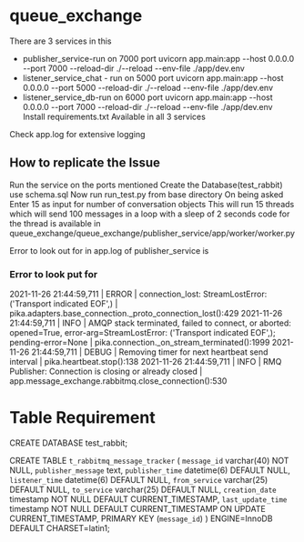 # queue_exchange

There are 3 services in this 
* publisher_service-run on 7000 port
 uvicorn app.main:app --host 0.0.0.0 --port 7000 --reload-dir ./--reload --env-file ./app/dev.env
* listener_service_chat - run on 5000 port
 uvicorn app.main:app --host 0.0.0.0 --port 5000 --reload-dir ./--reload --env-file ./app/dev.env
* listener_service_db-run on 6000 port
 uvicorn app.main:app --host 0.0.0.0 --port 7000 --reload-dir ./--reload --env-file ./app/dev.env
 Install requirements.txt
 Available in all 3 services
 
Check app.log for extensive logging

## How to replicate the Issue

Run the service on the ports mentioned
Create the Database(test_rabbit) use schema.sql
Now run run_test.py from base directory
On being asked Enter 15 as input for number of conversation objects
This will run 15 threads which will send 100 messages in a loop with a sleep of 2 seconds
code for the thread is available in 
queue_exchange/queue_exchange/publisher_service/app/worker/worker.py

Error to look out for in app.log of publisher_service is 
### Error to look put for
2021-11-26 21:44:59,711 | ERROR  | connection_lost: StreamLostError: ('Transport indicated EOF',) | pika.adapters.base_connection._proto_connection_lost():429 
2021-11-26 21:44:59,711 | INFO   | AMQP stack terminated, failed to connect, or aborted: opened=True, error-arg=StreamLostError: ('Transport indicated EOF',); pending-error=None | pika.connection._on_stream_terminated():1999
2021-11-26 21:44:59,711 | DEBUG  | Removing timer for next heartbeat send interval | pika.heartbeat.stop():138 
2021-11-26 21:44:59,711 | INFO   | RMQ Publisher: Connection is closing or already closed | app.message_exchange.rabbitmq.close_connection():530



# Table Requirement
CREATE DATABASE test_rabbit;

CREATE TABLE `t_rabbitmq_message_tracker` (
  `message_id` varchar(40) NOT NULL,
  `publisher_message` text,
  `publisher_time` datetime(6) DEFAULT NULL,
  `listener_time` datetime(6) DEFAULT NULL,
  `from_service` varchar(25) DEFAULT NULL,
  `to_service` varchar(25) DEFAULT NULL,
  `creation_date` timestamp NOT NULL DEFAULT CURRENT_TIMESTAMP,
  `last_update_time` timestamp NOT NULL DEFAULT CURRENT_TIMESTAMP ON UPDATE CURRENT_TIMESTAMP,
  PRIMARY KEY (`message_id`)
) ENGINE=InnoDB DEFAULT CHARSET=latin1;


